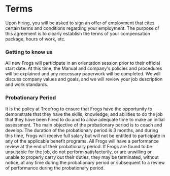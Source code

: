 # Terms

Upon hiring, you will be asked to sign an offer of employment that cites certain terms and conditions regarding your employment. The purpose of this agreement is to clearly establish the terms of your compensation package, hours of work, etc.

### Getting to know us

All new Frogs will participate in an orientation session prior to their official start date. At this time, the Manual and company's policies and procedures will be explained and any necessary paperwork will be completed. We will discuss company values and goals, and we will review your job description and work standards.

### Probationary Period

It is the policy at Treefrog to ensure that Frogs have the opportunity to demonstrate that they have the skills, knowledge, and abilities to do the job that they have been hired to do and to allow adequate time to make an initial assessment. The main objective of the probationary period is to coach and develop. The duration of the probationary period is 3 months, and during this time, Frogs will receive full salary but will not be entitled to participate in any of the applicable benefit programs. All Frogs will have a performance review at the end of their probationary period. If Frogs are found to be unsuitable for the job, do not perform satisfactorily, or are unwilling or unable to properly carry out their duties, they may be terminated, without notice, at any time during the probationary period or subsequent to a review of performance during the probationary period.

